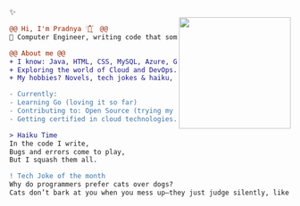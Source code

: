 ✨  
<img align="right" height="200" src="https://i.imgur.com/Tznn1IZ.gif"/>


```diff
@@ Hi, I'm Pradnya 𓍢ִ໋🌷͙֒  @@
🚀 Computer Engineer, writing code that sometimes even works. (┬┬﹏┬┬) 

@@ About me @@
+ I know: Java, HTML, CSS, MySQL, Azure, Git and JavaScript (still learning!)
+ Exploring the world of Cloud and DevOps.
+ My hobbies? Novels, tech jokes & haiku, and enough anime and manga to qualify as a side quest in life.

- Currently:
- Learning Go (loving it so far) 
- Contributing to: Open Source (trying my best!)
- Getting certified in cloud technologies.
```
```diff
> Haiku Time 
In the code I write,
Bugs and errors come to play,
But I squash them all. 

! Tech Joke of the month 
Why do programmers prefer cats over dogs? 
Cats don’t bark at you when you mess up—they just judge silently, like your code does.
```
<!---
pjeurkar/pjeurkar is a ✨ special ✨ repository because its `README.md` (this file) appears on your GitHub profile.
You can click the Preview link to take a look at your changes.
--->

